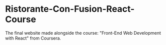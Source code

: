 # Ristorante-Con-Fusion-React-Course
The final website made alongside the course: "Front-End Web Development with React" from Coursera.
